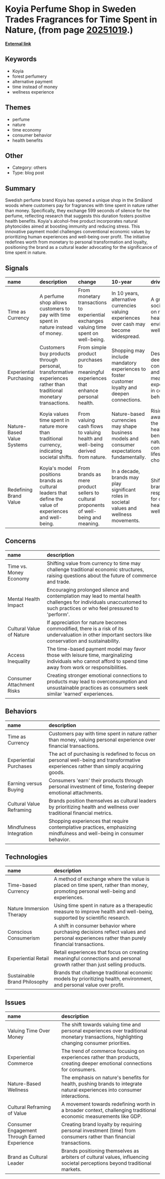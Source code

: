 # __Koyia Perfume Shop in Sweden Trades Fragrances for Time Spent in Nature__, (from page [20251019](https://kghosh.substack.com/p/20251019).)

__[External link](https://www.trendwatching.com/innovations/perfume-shop-in-swedish-forest-asks-people-to-pay-with-their-time-instead-of-their-kronor)__



## Keywords

* Koyia
* forest perfumery
* alternative payment
* time instead of money
* wellness experience

## Themes

* perfume
* nature
* time economy
* consumer behavior
* health benefits

## Other

* Category: others
* Type: blog post

## Summary

Swedish perfume brand Koyia has opened a unique shop in the Småland woods where customers pay for fragrances with time spent in nature rather than money. Specifically, they exchange 599 seconds of silence for the perfume, reflecting research that suggests this duration fosters positive health benefits. Koyia's alcohol-free product incorporates natural phytoncides aimed at boosting immunity and reducing stress. This innovative payment model challenges conventional economic values by prioritizing human experiences and well-being over profit. The initiative redefines worth from monetary to personal transformation and loyalty, positioning the brand as a cultural leader advocating for the significance of time spent in nature.

## Signals

| name                       | description                                                                                                        | change                                                                                 | 10-year                                                                                       | driving-force                                                                           |   relevancy |
|:---------------------------|:-------------------------------------------------------------------------------------------------------------------|:---------------------------------------------------------------------------------------|:----------------------------------------------------------------------------------------------|:----------------------------------------------------------------------------------------|------------:|
| Time as Currency           | A perfume shop allows customers to pay with time spent in nature instead of money.                                 | From monetary transactions to experiential exchanges valuing time spent on well-being. | In 10 years, alternative currencies valuing experiences over cash may become widespread.      | A growing societal focus on mental health and environmental well-being.                 |           4 |
| Experiential Purchasing    | Customers buy products through personal, transformative experiences rather than traditional monetary transactions. | From simple product purchases to meaningful experiences that enhance personal health.  | Shopping may include mandatory experiences to foster customer loyalty and deepen connections. | Desire for deeper connections and meaningful experiences in consumer behavior.          |           5 |
| Nature-Based Value Systems | Koyia values time spent in nature more than traditional currency, indicating societal shifts.                      | From valuing cash flows to valuing health and well-being derived from nature.          | Nature-based currencies may shape business models and consumer expectations fundamentally.    | Rising awareness of the mental health benefits of nature on consumer lifestyle choices. |           5 |
| Redefining Brand Value     | Koyia's model positions brands as cultural leaders that define the value of experiences and well-being.            | From brands as mere product sellers to cultural proponents of well-being and meaning.  | In a decade, brands may play significant roles in societal values and wellness movements.     | Shift towards brands taking responsibility for consumer health and well-being.          |           4 |

## Concerns

| name                      | description                                                                                                                                                             |
|:--------------------------|:------------------------------------------------------------------------------------------------------------------------------------------------------------------------|
| Time vs. Money Economy    | Shifting value from currency to time may challenge traditional economic structures, raising questions about the future of commerce and trade.                           |
| Mental Health Impact      | Encouraging prolonged silence and contemplation may lead to mental health challenges for individuals unaccustomed to such practices or who feel pressured to 'perform'. |
| Cultural Value of Nature  | If appreciation for nature becomes commodified, there is a risk of its undervaluation in other important sectors like conservation and sustainability.                  |
| Access Inequality         | The time-based payment model may favor those with leisure time, marginalizing individuals who cannot afford to spend time away from work or responsibilities.           |
| Consumer Attachment Risks | Creating stronger emotional connections to products may lead to overconsumption and unsustainable practices as consumers seek similar 'earned' experiences.             |

## Behaviors

| name                     | description                                                                                                                           |
|:-------------------------|:--------------------------------------------------------------------------------------------------------------------------------------|
| Time as Currency         | Customers pay with time spent in nature rather than money, valuing personal experience over financial transactions.                   |
| Experiential Purchases   | The act of purchasing is redefined to focus on personal well-being and transformative experiences rather than simply acquiring goods. |
| Earning versus Buying    | Consumers 'earn' their products through personal investment of time, fostering deeper emotional attachments.                          |
| Cultural Value Reframing | Brands position themselves as cultural leaders by prioritizing health and wellness over traditional financial metrics.                |
| Mindfulness Integration  | Shopping experiences that require contemplative practices, emphasizing mindfulness and well-being in consumer behavior.               |

## Technologies

| name                         | description                                                                                                                                |
|:-----------------------------|:-------------------------------------------------------------------------------------------------------------------------------------------|
| Time-based Currency          | A method of exchange where the value is placed on time spent, rather than money, promoting personal well-being and experiences.            |
| Nature Immersion Therapy     | Using time spent in nature as a therapeutic measure to improve health and well-being, supported by scientific research.                    |
| Conscious Consumerism        | A shift in consumer behavior where purchasing decisions reflect values and personal experiences rather than purely financial transactions. |
| Experiential Retail          | Retail experiences that focus on creating meaningful connections and personal growth rather than just selling products.                    |
| Sustainable Brand Philosophy | Brands that challenge traditional economic models by prioritizing health, environment, and personal value over profit.                     |

## Issues

| name                                          | description                                                                                                                                |
|:----------------------------------------------|:-------------------------------------------------------------------------------------------------------------------------------------------|
| Valuing Time Over Money                       | The shift towards valuing time and personal experiences over traditional monetary transactions, highlighting changing consumer priorities. |
| Experiential Commerce                         | The trend of commerce focusing on experiences rather than products, creating deeper emotional connections for consumers.                   |
| Nature-Based Wellness                         | The emphasis on nature's benefits for health, pushing brands to integrate natural experiences into consumer interactions.                  |
| Cultural Reframing of Value                   | A movement towards redefining worth in a broader context, challenging traditional economic measurements like GDP.                          |
| Consumer Engagement Through Earned Experience | Creating brand loyalty by requiring personal investment (time) from consumers rather than financial transactions.                          |
| Brand as Cultural Leader                      | Brands positioning themselves as arbiters of cultural values, influencing societal perceptions beyond traditional markets.                 |